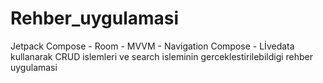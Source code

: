 # Rehber_uygulamasi
 Jetpack Compose - Room - MVVM - Navigation Compose - Lİvedata kullanarak CRUD islemleri ve search isleminin gerceklestirilebildigi rehber uygulamasi
